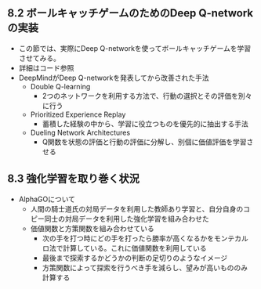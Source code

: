 ## 8.2 ボールキャッチゲームのためのDeep Q-networkの実装
* この節では、実際にDeep Q-networkを使ってボールキャッチゲームを学習させてみる。
* 詳細はコード参照
* DeepMindがDeep Q-networkを発表してから改善された手法
    * Double Q-learning
        * 2つのネットワークを利用する方法で、行動の選択とその評価を別々に行う 
    * Prioritized Experience Replay
        * 蓄積した経験の中から、学習に役立つものを優先的に抽出する手法
    * Dueling Network Architectures
        * Q関数を状態の評価と行動の評価に分解し、別個に価値評価を学習させる

## 8.3 強化学習を取り巻く状況
* AlphaGOについて
    * 人間の騎士道氏の対局データを利用した教師あり学習と、自分自身のコピー同士の対局データを利用した強化学習を組み合わせた
    * 価値関数と方策関数を組み合わせている
        * 次の手を打つ時にどの手を打ったら勝率が高くなるかをモンテカルロ法で計算している。これに価値関数を利用している
        * 最後まで探索するかどうかの判断の足切りのようなイメージ
        * 方策関数によって探索を行うべき手を減らし、望みが高いもののみ計算する
